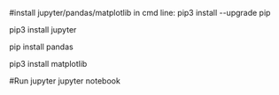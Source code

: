 #install jupyter/pandas/matplotlib in cmd line:
pip3 install --upgrade pip

pip3 install jupyter

pip install pandas

pip3 install matplotlib

#Run jupyter
jupyter notebook
